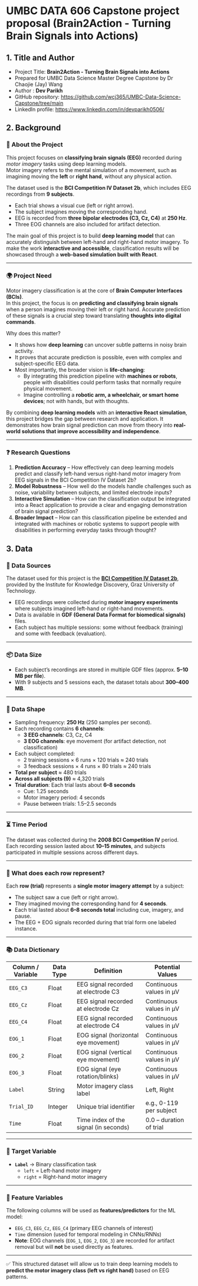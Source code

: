 # UMBC DATA 606 Capstone project proposal (Brain2Action - Turning Brain Signals into Actions)
 
## 1. Title and Author

- Project Title: **Brain2Action - Turning Brain Signals into Actions**
- Prepared for UMBC Data Science Master Degree Capstone by Dr Chaojie (Jay) Wang
- Author : **Dev Parikh** 
- GitHub repository: https://github.com/wcj365/UMBC-Data-Science-Capstone/tree/main
- LinkedIn profile: https://www.linkedin.com/in/devparikh0506/
    
## 2. Background

### 🧠 About the Project  
This project focuses on **classifying brain signals (EEG)** recorded during *motor imagery* tasks using deep learning models.  
Motor imagery refers to the mental simulation of a movement, such as imagining moving the **left** or **right hand**, without any physical action.  

The dataset used is the **BCI Competition IV Dataset 2b**, which includes EEG recordings from **9 subjects**.  
- Each trial shows a visual cue (left or right arrow).  
- The subject imagines moving the corresponding hand.  
- EEG is recorded from **three bipolar electrodes (C3, Cz, C4)** at **250 Hz**.  
- Three EOG channels are also included for artifact detection.  

The main goal of this project is to build **deep learning model** that can accurately distinguish between left-hand and right-hand motor imagery. To make the work **interactive and accessible**, classification results will be showcased through a **web-based simulation built with React**.  

---

### 🌍 Project Need  
Motor imagery classification is at the core of **Brain Computer Interfaces (BCIs)**.  
In this project, the focus is on **predicting and classifying brain signals** when a person imagines moving their left or right hand. Accurate prediction of these signals is a crucial step toward translating **thoughts into digital commands**.  

Why does this matter?  
- It shows how **deep learning** can uncover subtle patterns in noisy brain activity.  
- It proves that accurate prediction is possible, even with complex and subject-specific EEG data.  
- Most importantly, the broader vision is **life-changing**:  
  - By integrating this prediction pipeline with **machines or robots**, people with disabilities could perform tasks that normally require physical movement.  
  - Imagine controlling a **robotic arm, a wheelchair, or smart home devices**; not with hands, but with thoughts.  

By combining **deep learning models** with an **interactive React simulation**, this project bridges the gap between research and application. It demonstrates how brain signal prediction can move from theory into **real-world solutions that improve accessibility and independence**.  

---

### ❓ Research Questions  
1. **Prediction Accuracy** – How effectively can deep learning models predict and classify left-hand versus right-hand motor imagery from EEG signals in the BCI Competition IV Dataset 2b?  
2. **Model Robustness** – How well do the models handle challenges such as noise, variability between subjects, and limited electrode inputs?  
3. **Interactive Simulation** – How can the classification output be integrated into a React application to provide a clear and engaging demonstration of brain signal prediction?  
4. **Broader Impact** – How can this classification pipeline be extended and integrated with machines or robotic systems to support people with disabilities in performing everyday tasks through thought?

## 3. Data

### 📌 Data Sources  
The dataset used for this project is the [**BCI Competition IV Dataset 2b**](https://www.bbci.de/competition/iv/), provided by the Institute for Knowledge Discovery, Graz University of Technology.  
- EEG recordings were collected during **motor imagery experiments** where subjects imagined left-hand or right-hand movements.  
- Data is available in **GDF (General Data Format for biomedical signals)** files.  
- Each subject has multiple sessions: some without feedback (training) and some with feedback (evaluation).  

---

### 📦 Data Size  
- Each subject’s recordings are stored in multiple GDF files (approx. **5–10 MB per file**).  
- With 9 subjects and 5 sessions each, the dataset totals about **300–400 MB**.  

---

### 📐 Data Shape  
- Sampling frequency: **250 Hz** (250 samples per second).  
- Each recording contains **6 channels**:  
  - **3 EEG channels**: C3, Cz, C4  
  - **3 EOG channels**: eye movement (for artifact detection, not classification)  
- Each subject completed:  
  - 2 training sessions × 6 runs × 120 trials ≈ 240 trials  
  - 3 feedback sessions × 4 runs × 80 trials ≈ 240 trials  
- **Total per subject** ≈ 480 trials  
- **Across all subjects (9)** ≈ 4,320 trials  
- **Trial duration**: Each trial lasts about **6–8 seconds**  
  - Cue: 1.25 seconds  
  - Motor imagery period: 4 seconds  
  - Pause between trials: 1.5–2.5 seconds  
 

---

### ⏳ Time Period  
The dataset was collected during the **2008 BCI Competition IV** period.  
Each recording session lasted about **10–15 minutes**, and subjects participated in multiple sessions across different days.  

---

### 🧾 What does each row represent?  
Each **row (trial)** represents a **single motor imagery attempt** by a subject:  
- The subject saw a cue (left or right arrow).  
- They imagined moving the corresponding hand for **4 seconds**.  
- Each trial lasted about **6–8 seconds total** including cue, imagery, and pause.  
- The EEG + EOG signals recorded during that trial form one labeled instance.  

---

### 📚 Data Dictionary  

| Column / Variable | Data Type | Definition | Potential Values |
|-------------------|-----------|------------|------------------|
| `EEG_C3`          | Float     | EEG signal recorded at electrode C3 | Continuous values in µV |
| `EEG_Cz`          | Float     | EEG signal recorded at electrode Cz | Continuous values in µV |
| `EEG_C4`          | Float     | EEG signal recorded at electrode C4 | Continuous values in µV |
| `EOG_1`           | Float     | EOG signal (horizontal eye movement) | Continuous values in µV |
| `EOG_2`           | Float     | EOG signal (vertical eye movement) | Continuous values in µV |
| `EOG_3`           | Float     | EOG signal (eye rotation/blinks) | Continuous values in µV |
| `Label`           | String   | Motor imagery class label | Left, Right |
| `Trial_ID`        | Integer   | Unique trial identifier | e.g., 0-119 per subject |
| `Time`            | Float     | Time index of the signal (in seconds) | 0.0 – duration of trial |

---

### 🎯 Target Variable  
- **`Label`** → Binary classification task  
  - `left` = Left-hand motor imagery  
  - `right` = Right-hand motor imagery  

---

### 🔎 Feature Variables  
The following columns will be used as **features/predictors** for the ML model:  
- `EEG_C3`, `EEG_Cz`, `EEG_C4` (primary EEG channels of interest)  
- `Time` dimension (used for temporal modeling in CNNs/RNNs)  
- **Note**: EOG channels (`EOG_1`, `EOG_2`, `EOG_3`) are recorded for artifact removal but will **not** be used directly as features.  

---

✅ This structured dataset will allow us to train deep learning models to **predict the motor imagery class (left vs right hand)** based on EEG patterns.  

